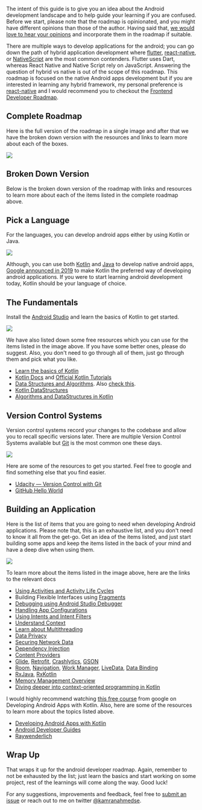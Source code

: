 The intent of this guide is to give you an idea about the Android development landscape and to help guide your learning if you are confused. Before we start, please note that the roadmap is opinionated, and you might have different opinions than those of the author. Having said that, [we would love to hear your opinions](https://github.com/kamranahmedse/roadmap.sh/issues/new) and incorporate them in the roadmap if suitable.

There are multiple ways to develop applications for the android; you can go down the path of hybrid application development where [flutter](https://flutter.dev/), [react-native](https://reactnative.dev/), or [NativeScript](https://www.nativescript.org/) are the most common contenders. Flutter uses Dart, whereas React Native and Native Script rely on JavaScript. Answering the question of hybrid vs native is out of the scope of this roadmap. This roadmap is focused on the native Android apps development but if you are interested in learning any hybrid framework, my personal preference is [react-native](https://reactnative.dev) and I would recommend you to checkout the [Frontend Developer Roadmap](/frontend).

## Complete Roadmap

Here is the full version of the roadmap in a single image and after that we have the broken down version with the resources and links to learn more about each of the boxes.

[![](/roadmaps/android/roadmap.svg)](/roadmaps/android/roadmap.svg)

## Broken Down Version
Below is the broken down version of the roadmap with links and resources to learn more about each of the items listed in the complete roadmap above.

## Pick a Language
For the languages, you can develop android apps either by using Kotlin or Java.

[![](/roadmaps/android/pick-language.svg)](/roadmaps/android/pick-language.svg)

Although, you can use both [Kotlin](https://en.wikipedia.org/wiki/Kotlin_(programming_language)) and [Java](https://en.wikipedia.org/wiki/Java_(programming_language)) to develop native android apps, [Google announced in 2019](https://android-developers.googleblog.com/2019/05/google-io-2019-empowering-developers-to-build-experiences-on-Android-Play.html) to make Kotlin the preferred way of developing android applications. If you were to start learning android development today, Kotlin should be your language of choice.

## The Fundamentals
Install the [Android Studio](https://developer.android.com/studio) and learn the basics of Kotlin to get started. 

[![](/roadmaps/android/the-fundamentals.png)](/roadmaps/android/the-fundamentals.png)

We have also listed down some free resources which you can use for the items listed in the image above. If you have some better ones, please do suggest. Also, you don't need to go through all of them, just go through them and pick what you like.

* [Learn the basics of Kotlin](https://blog.teamtreehouse.com/absolute-beginners-guide-kotlin)
* [Kotlin Docs](https://kotlinlang.org/docs/reference/basic-syntax.html) and [Official Kotlin Tutorials](https://kotlinlang.org/docs/tutorials/)
* [Data Structures and Algorithms](https://www.studytonight.com/data-structures/introduction-to-data-structures). Also [check this](https://www.tutorialspoint.com/data_structures_algorithms/index.htm).
* [Kotlin DataStructures](https://kotlinlang.org/docs/reference/collections-overview.html)
* [Algorithms and DataStructures in Kotlin](https://github.com/bmaslakov/kotlin-algorithm-club)

## Version Control Systems
Version control systems record your changes to the codebase and allow you to recall specific versions later. There are multiple Version Control Systems available but [Git](https://git-scm.com/) is the most common one these days.

[![](/roadmaps/android/git-github.png)](/roadmaps/android/git-github.png)

Here are some of the resources to get you started. Feel free to google and find something else that you find easier.

* [Udacity — Version Control with Git](https://www.udacity.com/course/version-control-with-git--ud123)
* [GitHub Hello World](https://guides.github.com/activities/hello-world/)

## Building an Application

Here is the list of items that you are going to need when developing Android applications. Please note that, this is an exhaustive list, and you don't need to know it all from the get-go. Get an idea of the items listed, and just start building some apps and keep the items listed in the back of your mind and have a deep dive when using them. 

[![](/roadmaps/android/build-an-application.png)](/roadmaps/android/build-an-application.png)

To learn more about the items listed in the image above, here are the links to the relevant docs

* [Using Activities and Activity Life Cycles](https://developer.android.com/guide/components/activities/intro-activities)
* Building Flexible Interfaces using [Fragments](https://developer.android.com/guide/components/fragments)
* [Debugging using Android Studio Debugger](https://developer.android.com/studio/debug)
* [Handling App Configurations](https://developer.android.com/work/managed-configurations)
* [Using Intents and Intent Filters](https://developer.android.com/guide/components/intents-filters)
* [Understand Context](https://guides.codepath.com/android/Using-Context)
* [Learn about Multithreading](https://developer.android.com/training/multiple-threads)
* [Data Privacy](https://www.raywenderlich.com/6901838-data-privacy-for-android)
* [Securing Network Data](https://www.raywenderlich.com/5634-securing-network-data-tutorial-for-android)
* [Dependency Injection](https://developer.android.com/training/dependency-injection)
* [Content Providers](https://developer.android.com/guide/topics/providers/content-providers)
* [Glide](https://github.com/bumptech/glide), [Retrofit](https://square.github.io/retrofit/), [Crashlytics](https://firebase.google.com/docs/crashlytics/get-started), [GSON](https://github.com/google/gson)
* [Room](https://developer.android.com/topic/libraries/architecture/room), [Navigation](https://developer.android.com/guide/navigation/navigation-getting-started), [Work Manager](https://developer.android.com/topic/libraries/architecture/workmanager), [LiveData](https://developer.android.com/topic/libraries/architecture/livedata), [Data Binding](https://developer.android.com/topic/libraries/data-binding)
* [RxJava](https://github.com/ReactiveX/RxJava), [RxKotlin](https://github.com/ReactiveX/RxKotlin)
* [Memory Management Overview](https://developer.android.com/topic/performance/memory-overview)
* [Diving deeper into context-oriented programming in Kotlin](https://proandroiddev.com/diving-deeper-into-context-oriented-programming-in-kotlin-3ecb4ec38814)  

I would highly recommend watching [this free course](https://www.udacity.com/course/developing-android-apps-with-kotlin--ud9012) from google on Developing Android Apps with Kotlin. Also, here are some of the resources to learn more about the topics listed above.

* [Developing Android Apps with Kotlin](https://www.udacity.com/course/developing-android-apps-with-kotlin--ud9012)
* [Android Developer Guides](https://developer.android.com/guide)
* [Raywenderlich](https://www.raywenderlich.com)

## Wrap Up

That wraps it up for the android developer roadmap. Again, remember to not be exhausted by the list; just learn the basics and start working on some project, rest of the learnings will come along the way. Good luck!
 
For any suggestions, improvements and feedback, feel free to [submit an issue](https://github.com/kamranahmedse/roadmap.sh) or reach out to me on twitter [@kamranahmedse](https://twitter.com/kamranahmedse).

<!-- @fixme add padding to the container -->
<br /><br /><br />
